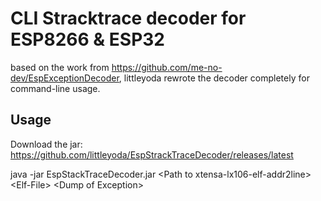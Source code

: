 # CLI Stracktrace decoder for ESP8266 & ESP32

based on the work from https://github.com/me-no-dev/EspExceptionDecoder, 
littleyoda rewrote the decoder completely for command-line usage.

## Usage

Download the jar: https://github.com/littleyoda/EspStrackTraceDecoder/releases/latest

java -jar EspStackTraceDecoder.jar \<Path to xtensa-lx106-elf-addr2line> \<Elf-File> \<Dump of Exception>
